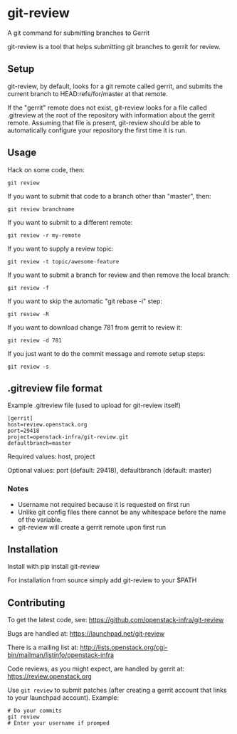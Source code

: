 # git-review

A git command for submitting branches to Gerrit

git-review is a tool that helps submitting git branches to gerrit for
review.

## Setup

git-review, by default, looks for a git remote called gerrit, and
submits the current branch to HEAD:refs/for/master at that remote.

If the "gerrit" remote does not exist, git-review looks for a file
called .gitreview at the root of the repository with information about
the gerrit remote.  Assuming that file is present, git-review should
be able to automatically configure your repository the first time it
is run.

## Usage

Hack on some code, then:

    git review

If you want to submit that code to a branch other than "master", then:

    git review branchname

If you want to submit to a different remote:

    git review -r my-remote

If you want to supply a review topic:

    git review -t topic/awesome-feature

If you want to submit a branch for review and then remove the local branch:

    git review -f

If you want to skip the automatic "git rebase -i" step:

    git review -R

If you want to download change 781 from gerrit to review it:

    git review -d 781

If you just want to do the commit message and remote setup steps:

    git review -s

## .gitreview file format
Example .gitreview file (used to upload for git-review itself)

    [gerrit]
    host=review.openstack.org
    port=29418
    project=openstack-infra/git-review.git
    defaultbranch=master

Required values: host, project

Optional values: port (default: 29418), defaultbranch (default: master)

### Notes
* Username not required because it is requested on first run
* Unlike git config files there cannot be any whitespace before the name of the variable.
* git-review will create a gerrit remote upon first run

## Installation
Install with pip install git-review

For installation from source simply add git-review to your $PATH

## Contributing

To get the latest code, see: https://github.com/openstack-infra/git-review

Bugs are handled at: https://launchpad.net/git-review

There is a mailing list at: http://lists.openstack.org/cgi-bin/mailman/listinfo/openstack-infra

Code reviews, as you might expect, are handled by gerrit at: https://review.openstack.org

Use `git review` to submit patches (after creating a gerrit account that links to your launchpad account). Example:

    # Do your commits
    git review
    # Enter your username if promped
